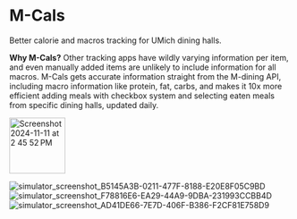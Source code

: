 # M-Cals
Better calorie and macros tracking for UMich dining halls.


**Why M-Cals?**
Other tracking apps have wildly varying information per item, and even manually added items are unlikely to include information for all macros. M-Cals gets accurate information straight from the M-dining API, including macro information like protein, fat, carbs, and makes it 10x more efficient adding meals with checkbox system and selecting eaten meals from specific dining halls, updated daily.

<img width="100" alt="Screenshot 2024-11-11 at 2 45 52 PM" src="![simulator_screenshot_DC091287-079B-4892-8BDB-6ECA0EF3EA46](https://github.com/user-attachments/assets/83a2861e-9595-4cf6-b967-e4bf7586f16d)">


![simulator_screenshot_B5145A3B-0211-477F-8188-E20E8F05C9BD](https://github.com/user-attachments/assets/bf17fcf2-e743-4599-b788-d314ef1b499b)
![simulator_screenshot_F78816E6-EA29-44A9-9DBA-231993CCBB4D](https://github.com/user-attachments/assets/ba8729b9-572b-4954-892f-57a839162ac4)
![simulator_screenshot_AD41DE66-7E7D-406F-B386-F2CF81E758D9](https://github.com/user-attachments/assets/b008a2c4-a493-49b6-a688-7af2ff92c45f)
